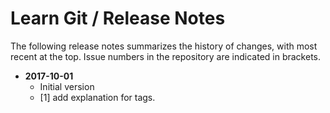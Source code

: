 # Learn Git / Release Notes #

The following release notes summarizes the history of changes, with most recent at the top.
Issue numbers in the repository are indicated in brackets.

* **2017-10-01**
	- Initial version
	- [1] add explanation for tags.
